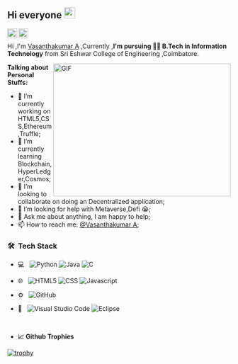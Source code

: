 ## Hi everyone <img src="https://media.giphy.com/media/hvRJCLFzcasrR4ia7z/giphy.gif" width="25px">
<a href="https://www.linkedin.com/in/vasanthakumar-a/">
  <img align="left" alt="Vasanthakumar's LinkedIN" width="22px" src="https://cdn.jsdelivr.net/npm/simple-icons@v3/icons/linkedin.svg" />
</a>
<a href="https://github.com/vasanthakumar-a">
  <img align="left" alt="Vasanthakumar's Github" width="22px" src="https://cdn.jsdelivr.net/npm/simple-icons@3.13.0/icons/github.svg" />
</a>

<br />

Hi ,I'm [Vasanthakumar A](https://www.linkedin.com/in/vasanthakumar-a/) ,Currently ,<strong>I'm pursuing 👩‍💻 B.Tech in Information Technology</strong> from Sri Eshwar College of Engineering ,Coimbatore.


 <img align="right" alt="GIF" src="https://miro.medium.com/max/1600/0*K2WLMTExLyida7OR.gif" width="400" height="300" />

**Talking about Personal Stuffs:**
- 🔭 I’m currently working on HTML5,CSS,Ethereum,Truffle;
- 🌱 I’m currently learning Blockchain,HyperLedger,Cosmos;
- 👯 I’m looking to collaborate on doing an Decentralized application;
- 🤔 I’m looking for help with Metaverse,Defi 😭;  
- 💬 Ask me about anything, I am happy to help;
- 📫 How to reach me: [@Vasanthakumar A](https://www.linkedin.com/in/vasanthakumar-a/);

<h3> 🛠 &nbsp;Tech Stack</h3>

- 💻 &nbsp;
  ![Python](https://img.shields.io/badge/-Python-333333?style=flat&logo=python)
  ![Java](https://img.shields.io/badge/-Java-333333?style=flat&logo=Java&logoColor=007396)
  ![C](https://img.shields.io/badge/-C-333333?style=flat&logo=C)

 
- 🌐 &nbsp;
  ![HTML5](https://img.shields.io/badge/-HTML5-333333?style=flat&logo=HTML5)
  ![CSS](https://img.shields.io/badge/-CSS-333333?style=flat&logo=CSS3&logoColor=1572B6)
  ![Javascript](https://img.shields.io/badge/-Javascript-333333?style=flat&logo=javascript)

- ⚙️ &nbsp;
  ![GitHub](https://img.shields.io/badge/-GitHub-333333?style=flat&logo=github)
  
- 🔧 &nbsp;
  ![Visual Studio Code](https://img.shields.io/badge/-Visual%20Studio%20Code-333333?style=flat&logo=visual-studio-code&logoColor=007ACC)
  ![Eclipse](https://img.shields.io/badge/-Eclipse-333333?style=flat&logo=eclipse-ide&logoColor=2C2255)


<br/>
  

- **📈 Github Trophies**

[![trophy](https://github-profile-trophy.vercel.app/?username=jeyasri-001&theme=monokai&row=2&column=4)](https://github.com/ryo-ma/github-profile-trophy)
<br/>



